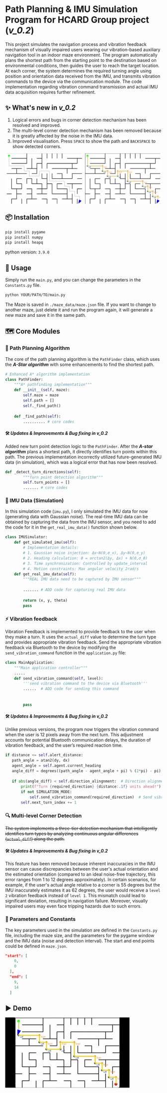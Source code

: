 # Path Planning & IMU Simulation Program for HCARD Group project (***v_0.2***)
This project simulates the navigation process and vibration feedback mechanism of visually impaired users wearing our vibration-based auxiliary navigation tool in an indoor maze environment. The program automatically plans the shortest path from the starting point to the destination based on environmental conditions, then guides the user to reach the target location. At each corner, the system determines the required turning angle using position and orientation data received from the IMU, and transmits vibration commands to the device via the communication module. The code implementation regarding vibration command transmission and actual IMU data acquisition requires further refinement.
## ✨ What's new in ***v_0.2***
1. Logical errors and bugs in corner detection mechanism has been resolved and improved.
2. The multi-level corner detection mechanism has been removed because it is greatly affected by the noise in the IMU data.
3. Improved visualisation. Press `SPACE` to show the path and `BACKSPACE` to show detected corners.
<div style="display: flex; gap: 10px; justify-content: center;">
  <img src="./IMGS/MazeWithoutPath.png" alt="MazeWithoutPathcorner" style="width: 48%;">
  <img src="./IMGS/MazeWithPathTruns.png" alt="MazeWithPathTruns" style="width: 48%;">
</div>

## 📦 Installation
```bash
pip install pygame
pip install numpy
pip install heapq
```
python version: `3.9.0`

## 🚀 Usage
Simply run the `main.py`, and you can change the parameters in the `Constants.py` file.
```bash
python YOUR/PATH/TO/main.py
```
The Maze is saved in `./maze_data/maze.json` file. If you want to change to another maze, just delete it and run the program again, it will generate a new maze and save it in the same path.

## 🗺️ Core Modules

### 🧭 Path Planning Algorithm
The core of the path planning algorithm is the `PathFinder` class, which uses the ***A-Star algorithm*** with some enhancements to find the shortest path.
```python
# Enhanced A* algorithm implementation
class PathFinder:
    """A* pathfinding implementation"""
    def __init__(self, maze):
        self.maze = maze
        self.path = []
        self._find_path()
        
    def _find_path(self):
        .......... # core codes
```
#### 🛠️ ***Updates & Improvements & Bug fixing in v_0.2***
Added new turn point detection logic to the `PathFinder`. After the ***A-star algorithm*** plans a shortest path, it directly identifies turn points within this path. The previous implementation incorrectly utilized future-generated IMU data (in simulation), which was a logical error that has now been resolved.
```python
def _detect_turn_directions(self):
        """Turn point detection algorithm"""
        self.turn_points = []
        ....... # core codes
```

### 📡 IMU Data (Simulation)
In this simulation code (`imu.py`), I only simulated the IMU data for now (generating data with Gaussian noise). The real-time IMU data can be obtained by capturing the data from the IMU sensor, and you need to add the code for it in the `get_real_imu_data()` function shown below.
```python
class IMUSimulator:
    def get_simulated_imu(self):
        # Implementation details:
        # 1. Gaussian noise injection: Δx~N(0,σ_x), Δy~N(0,σ_y)
        # 2. Heading calculation: θ = arctan2(Δy, Δx) + N(0,σ_θ)
        # 3. Time synchronization: Controlled by update_interval
        # 4. Motion constraints: Max angular velocity 2rad/s
    def get_real_imu_data(self):
        """REAL IMU data need to be captured by IMU sensor"""
        
        ....... # ADD code for capturing real IMU data
        
        return (x, y, theta)
        pass
```

### ⚡ Vibration feedback
Vibration Feedback is implemented to provide feedback to the user when they make a turn. It uses the `actual_diff` value to determine the turn type and provides appropriate vibration feedback. Send the appropriate vibration feedback via Bluetooth to the device by modifying the `send_vibration_command` function in the `application.py` file:
```python
class MainApplication:
    """Main application controller"""
    .....
    def send_vibration_command(self, level):
        '''send vibration command to the device via Bluetooth'''
        ......  # ADD code for sending this command


        pass
```
#### 🛠️ ***Updates & Improvements & Bug fixing in v_0.2***
Unlike previous versions, the program now triggers the vibration command when the user is 12 pixels away from the next turn. This adjustment accounts for potential Bluetooth communication delays, the duration of vibration feedback, and the user’s required reaction time.
```python
if distance <= self.alert_distance:
   path_angle = atan2(dy, dx)
   agent_angle = self.agent.current_heading
   angle_diff = degrees((path_angle - agent_angle + pi) % (2*pi) - pi)
   
   if abs(angle_diff) < self.direction_alingnment:  # Direction alignment threshold
       print(f"Turn {required_direction} {distance:.1f} units ahead!")
       if not SIMULATION_MODE:
           self.send_vibration_command(required_direction)  # Send vibration command (only used in real environment)
       self.next_turn_index += 1
```

### 🔍 Multi-level Corner Detection
<del>The system implements a three-tier detection mechanism that intelligently identifies turn types by analyzing continuous angular differences (`actual_diff`) along the path.
</del>
#### 🛠️ ***Updates & Improvements & Bug fixing in v_0.2***
This feature has been removed because inherent inaccuracies in the IMU sensor can cause discrepancies between the user's actual orientation and the estimated orientation (compared to an ideal noise-free trajectory, this error ranges from 1 to 12 degrees approximately). In certain scenarios, for example, if the user's actual angle relative to a corner is 55 degrees but the IMU inaccurately estimates it as 62 degrees, the user would receive a `level 2` vibration feedback instead of `level 1`. This mismatch could lead to significant deviation, resulting in navigation failure. Moreover, visually impaired users may even face tripping hazards due to such errors.

### 🎯 Parameters and Constants
The key parameters used in the simulation are defined in the `Constants.py` file, including the maze size, and the parameters for the pygame window and the IMU data (noise and detection interval). The start and end points could be defined in `maze.json`.
```json
"start": [
    0,
    0
  ],
  "end": [
    9,
    14
  ]
```

## ▶️ Demo
![DEMO](IMGS/DemoRecording.gif)

